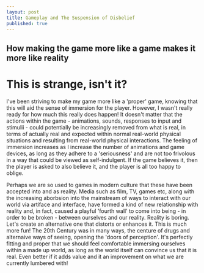 ```yaml
---
layout: post
title: Gameplay and The Suspension of Disbelief
published: true
---
```


## How making the game more like a game makes it more like reality

# This is strange, isn't it?

I've been striving to make my game more like a 'proper' game, knowing that this will aid the sense of immersion for the player. However, I wasn't really ready for how much this really does happen! It doesn't matter that the actions within the game - animations, sounds, responses to input and stimulii - could potentially be increasingly removed from what is real, in terms of actually real and expected within normal real-world physical situations and resulting from real-world physical interactions. The feeling of immersion increases as I increase the number of animations and game devices, as long as they adhere to a 'seriousness' and are not too frivolous in a way that could be viewed as self-indulgent. If the game believes it, then the player is asked to also believe it, and the player is all too happy to oblige.

Perhaps we are so used to games in modern culture that these have been accepted into and as reality. Media such as film, TV, games etc, along with the increasing aborbsion into the mainstream of ways to interact with our world via artiface and interface, have formed a kind of new relationship with reality and, in fact, caused a playful 'fourth wall' to come into being - in order to be broken - between ourselves and our reality. Reality is boring. Let's create an alternative one that distorts or enhances it. This is much more fun! The 20th Century was in many ways, the centure of drugs and alternaive ways of seeing, opening the 'doors of perception'. It's perfectly fitting and proper that we should feel comfortable immersing ourselves within a made up world, as long as the world itself can convince us that it is real. Even better if it adds value and it an improvement on what we are currently lumbered with!

